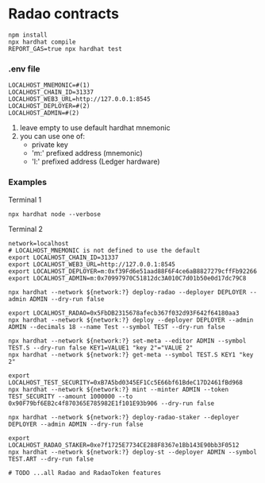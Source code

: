 # Radao contracts

```shell
npm install
npx hardhat compile
REPORT_GAS=true npx hardhat test
```

### .env file

```dotenv
LOCALHOST_MNEMONIC=#(1)
LOCALHOST_CHAIN_ID=31337
LOCALHOST_WEB3_URL=http://127.0.0.1:8545
LOCALHOST_DEPLOYER=#(2)
LOCALHOST_ADMIN=#(2)
```

1. leave empty to use default hardhat mnemonic
2. you can use one of:
    - private key
    - 'm:' prefixed address (mnemonic)
    - 'l:' prefixed address (Ledger hardware)

### Examples

Terminal 1

```shell
npx hardhat node --verbose
```

Terminal 2

```shell
network=localhost
# LOCALHOST_MNEMONIC is not defined to use the default
export LOCALHOST_CHAIN_ID=31337
export LOCALHOST_WEB3_URL=http://127.0.0.1:8545
export LOCALHOST_DEPLOYER=m:0xf39Fd6e51aad88F6F4ce6aB8827279cffFb92266
export LOCALHOST_ADMIN=m:0x70997970C51812dc3A010C7d01b50e0d17dc79C8

npx hardhat --network ${network:?} deploy-radao --deployer DEPLOYER --admin ADMIN --dry-run false

export LOCALHOST_RADAO=0x5FbDB2315678afecb367f032d93F642f64180aa3
npx hardhat --network ${network:?} deploy --deployer DEPLOYER --admin ADMIN --decimals 18 --name Test --symbol TEST --dry-run false

npx hardhat --network ${network:?} set-meta --editor ADMIN --symbol TEST.S --dry-run false KEY1=VALUE1 "key 2"="VALUE 2"
npx hardhat --network ${network:?} get-meta --symbol TEST.S KEY1 "key 2"

export LOCALHOST_TEST_SECURITY=0xB7A5bd0345EF1Cc5E66bf61BdeC17D2461fBd968
npx hardhat --network ${network:?} mint --minter ADMIN --token TEST_SECURITY --amount 1000000 --to 0x90F79bf6EB2c4f870365E785982E1f101E93b906 --dry-run false

npx hardhat --network ${network:?} deploy-radao-staker --deployer DEPLOYER --admin ADMIN --dry-run false

export LOCALHOST_RADAO_STAKER=0xe7f1725E7734CE288F8367e1Bb143E90bb3F0512
npx hardhat --network ${network:?} deploy-st --deployer ADMIN --symbol TEST.ART --dry-run false

# TODO ...all Radao and RadaoToken features
```
